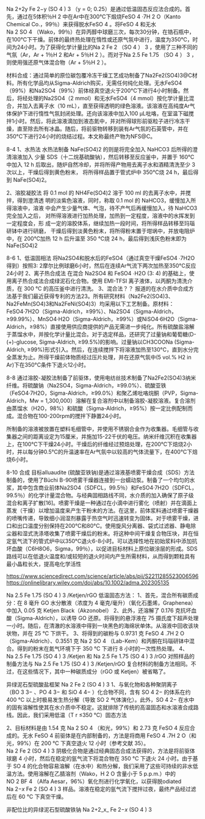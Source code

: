 Na 2+2y Fe 2−y (SO 4 ) 3 （y = 0; 0.25）是通过低温固态反应法合成的。首先，通过在5体积％H 2 中在Ar中在300℃下煅烧FeSO 4 ·7H 2 O（Kanto Chemical Co.，99％）来获得脱水FeSO 4 。将FeSO 4 和无水Na 2 SO 4 （Wako，99％）在异丙醇中球磨三次，每次30分钟，在锆石瓶中，在100℃下干燥。前体的最终热处理在惰性或还原气氛中进行，温度为350℃，时间为24小时。为了获得化学计量比的Na 2 Fe 2 （SO 4 ） 3 ，使用了三种不同的气氛（Ar，Ar + 1％H 2 和Ar + 5％H 2 ）。而对于Na 2.5 Fe 1.75 （SO 4 ） 3 ，则使用强还原气体混合物（Ar + 5％H 2 ）。

材料合成：通过简单的原位碳包覆冷冻干燥工艺成功制备了Na2Fe2(SO4)3@C材料。所有化学品均从Sigma-Aldrich购买，无需任何纯化处理。无水FeSO4（99%）和Na2SO4（99%）前体经真空退火于200°C下进行4小时制备。然后，将经处理的Na2SO4（2 mmol）和无水FeSO4（4 mmol）按化学计量比混合，并加入去离子水（10 mL），直至获得透明的绿色溶液。该溶液在高纯度Ar气体保护下进行惰性气氛封闭处理。还向该溶液中加入100 μL吡咯，在室温下磁搅拌1小时。然后，将此溶液滴加到液态氮中，并对所得球形前驱粒子进行冷冻干燥，直至除去所有冰晶。随后，将前驱物转移到装有Ar气氛的石英管中，并在350°C下进行24小时的烧结过程。本文称最终产物为NFS@C。

8-4
1、水热法
水热法制备 NaFe(SO4)2 的则是将完全加入 NaHCO3 后所得的澄清溶液加入
少量 SDS（十二烷基硫酸钠），然后转移至反应釜中，并置于 160℃中加入 12 h 后取出，随炉自然冷却，并将所得产物用去离子水和酒精清洗至少 3 次以上，干燥后得到黄色粉末，
将所得样品置于管式炉中 350℃烧 24 h，最后得到 NaFe(SO4)2。

2、溶胶凝胶法
将 0.1 mol 的 NH4Fe(SO4)2 溶于 100 ml 的去离子水中，并搅拌，得到澄清透
明的淡紫色溶液，同时，称取 0.1 mol 的 NaHCO3，缓慢加入所得溶液中，溶液
中会产生少量气体、气泡，待不产气后再缓慢加入，待 NaHCO3 完全加入之后，
对所得溶液进行加热处理，加热到一定程度，溶液中的水挥发到一定程度会，形
成一定的溶胶体系，继续加热一段时间，将所得样品转移至玛瑙研钵中进行研磨，
干燥后得到淡黄色粉末，将所得粉末置于坩埚中，并放电阻炉中，在 200℃加热
12 h 后升温至 350 ℃烧 24 h，最后得到浅灰色粉末即为 NaFe(SO4)2

8-6
1、低温固相法
将Na2SO4和脱水后的FeSO4（通过真空干燥FeSO4 ∙7H2O得到）按照3: 2摩尔比例球磨6小时，然后在连续Ar气流下两次加热至350°C反应24小时
2、离子热合成法
在混合 Na2SO4 和 FeSO4 ∙H2O (3: 4) 的基础上，使用离子热合成法合成绿泥石化合物。使用 EMI-TFSI 离子液体，以丙酮为清洗介质，在 300 °C 的高压釜中进行清洗。
3、混合法？？
报道的在水介质中合成方法基于我们最近获得专利的方法23。所有研究材料（Na2Fe2(SO4)3、Na2FeMn(SO4)3和Na2FeNi(SO4)3）均采用以下工艺制备。原材料：FeSO4·7H2O（Sigma-Aldrich，≥99%）、Na2SO4（Sigma-Aldrich，≥99.99%）、MnSO4·H2O（Sigma-Aldrich，≥99%）或NiSO4·6H2O（Sigma-Aldrich，≥98%）直接使用供应商提供的产品无需进一步纯化。所有硫酸盐溶解于蒸馏水中，并按化学计量比混合。对于选定样品，还研究了过量钠和葡萄糖(D-(+)-glucose, Sigma-Aldrich, ≥99.5%)的影响。过量钠以CH3COONa (Sigma-Aldrich, ≥99%)形式引入。然后，在连续搅拌下将溶液加热至130°C，直到水分完全蒸发为止。所得干燥前体物质经过压片处理，并在还原气氛中(5 vol.% H2 in Ar)下在350°C条件下退火12小时。

8-8
通过溶胶-凝胶法制备了前驱体，使用电纺丝技术制备了Na2Fe2(SO4)3纳米纤维。将硫酸钠（Na2SO4，Sigma-Aldrich，≥99.0%）、硫酸亚铁（FeSO4·7H2O，Sigma-Aldrich，≥99.0%）和聚乙烯吡咯烷酮（PVP，Sigma-Aldrich，Mw = 1,300,000）溶解在复合溶剂中以制备溶胶-凝胶溶液。复合溶剂由蒸馏水（H2O，98%）和硫酸（Sigma-Aldrich，≥95%）按一定比例配制而成。混合物在100-200rpm的搅拌下静置24小时。

所制备的溶液被放置在塑料毛细管中，并使用不锈钢合金作为收集器。毛细管与收集器之间的距离设定为15厘米，并施加15-22千伏的电压。纳米纤维沉积在收集器上，在100℃下干燥24小时。干燥后的纤维经过预焙处理，在200℃下焙烧2小时，并以每分钟0.5℃的升温速率在Ar气氛中以较高的气体流量下，在400℃下焙烧6小时。

8-10
合成 目标alluaudite (硫酸亚铁钠)是通过溶液基喷雾干燥合成（SDS）方法制备的，使用了Büchi B-90喷雾干燥器连接到一台蠕动泵。制备了一个均匀的水浆，其中包含商业前体Na2SO4（SDFCL，99.5％）和FeSO4·7H2O（SDFCL，99.5％）的化学计量混合物。与经典固相路线不同，水介质的加入确保了原子级混合和离子扩散[16]。喷雾干燥是一种通过在小滴中进行雾化（喷射）并在滴面上蒸发（干燥）以增加温度来产生干粉末的方法。在这里，前体浆料通过喷雾干燥器的喷嘴传递，导致细小润湿剂暴露于热空气时迅速转变为固体。对于喷雾干燥，进口和出口温度分别保持在200°C和80°C。使用旋风分离器、袋式过滤器、静电除尘器和湿式洗涤塔收集了喷雾干燥后的粉末。将这种中间干燥复合物压块，并在恒定氩气流下的管式炉中以350°C退火6-8小时。可以选择性地在初始浆料中添加抗坏血酸（C6H8O6，Sigma，99％），以促进目标材料上原位碳涂层的形成。SDS路线可以在低退火温度和/或较短的退火时间内产生所需材料，从而得到颗粒具有最小晶粒长大，提高电化学活性

https://www.sciencedirect.com/science/article/abs/pii/S2211285523006596
https://onlinelibrary.wiley.com/doi/abs/10.1002/adma.202305135


Na 2.5 Fe 1.75 (SO 4 ) 3 /Ketjen/rGO
低温固态方法：
1、首先，混合所有碳质成分：在 8 毫升 GO 水分散液（浓度为 4 毫克/毫升）（氧化石墨烯，Graphenea）中加入 0.05 克 Ketjen Black（Akzonobel）
2、此外，还溶解了 0.176 克抗坏血酸（Sigma-Aldrich），以诱导 GO 还原。将得到的悬浮液在 75 摄氏度下超声处理一小时。随后，在清澈的水溶液中得到一块黑色的海绵状单体。从溶液中回收该块状物，并在 25 °C 下烘干。
3、将得到的碳粉与 0.9731 克 FeSO 4 .7H 2 O（Sigma-Aldrich）、0.3551 克 Na 2 SO 4 （Lab-Kem）和丙酮在玛瑙研钵中混合。得到的粉末在氮气环境下于 350 °C 下进行 8 小时的一次性热处理。
4、Na 2.5 Fe 1.75 (SO 4 ) 3 /Ketjen 和 Na 2.5 Fe 1.75 (SO 4 ) 3 /rGO 对照样品的制备方法与 Na 2.5 Fe 1.75 (SO 4 ) 3 /Ketjen/rGO 复合材料的制备方法相同。不过，在这些情况下，其中一种碳质成分（rGO 或 Ketjen）被省略了。

异绿泥石型硫酸盐框架 Na 2 Fe 2 (SO 4 ) 3
1、与氧化物和各种聚阴离子（BO 3 3− 、PO 4 3− 和 SiO 4 4− ）化合物不同，含有 SO 4 2− 的体系在约 400 °C 以上时极易发生热分解（导致 SO 2 气体演化）。此外，SO 4 2− 在水中的固有溶解性使其在水介质中不稳定。这就排除了传统的高温固态和水溶液合成路线。因此，我们采用低温（T r ≤350 °C）固态方法

2、目标材料是由 1.54 克 Na 2 SO 4 （和光，99%）和 2.73 克 FeSO 4 反应合成的。无水 FeSO 4 前驱体是在内部制备的，方法是将商用 FeSO 4 .7H 2 O（和光，99%）在 200 °C 下真空退火 12 小时（参考文献 35）。Na 2 Fe 2 (SO 4 ) 3 阴极化合物是通过经典固态合成法获得的，方法是将前驱体球磨 4 小时，然后在稳定的氩气流下将混合物在 350 °C 下退火 24 小时。由于基于 SO 4 的化合物容易溶解（在水中）和热分解，我们采用了这些可持续的非水低温方法。使用溶解在乙腈溶剂（Wako，H 2 O 含量小于 5 p.p.m.）中的 NO 2 BF 4 （Alfa Aesar，96%）氧化剂进行化学氧化，以获得脱odiated Na 2−_x_ Fe 2 (SO 4 ) 3 样品。溶液在稳定的氩气流下搅拌过夜，最终产品经过滤后在 60 °C 下真空干燥。

非配位比的异绿泥石型硫酸铁钠 Na 2+2_x_ Fe 2−_x_ (SO 4 ) 3
